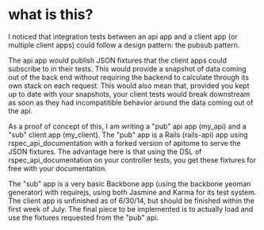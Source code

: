 # what is this?

I noticed that integration tests between an api app and a client app (or
multiple client apps) could follow a design pattern: the pubsub pattern.

The api app would publish JSON fixtures that the client apps could
subscribe to in their tests. This would provide a snapshot of data
coming out of the back end without requiring the backend to calculate
through its own stack on each request. This would also mean that,
provided you kept up to date with your snapshots, your client tests
would break downstream as soon as they had incompatitible behavior
around the data coming out of the api.

As a proof of concept of this, I am writing a "pub" api app (my_api) and
a "sub" client app (my_client). The "pub" app is a Rails (rails-api) app
using rspec_api_documentation with a forked version of apitome to serve
the JSON fixtures. The advantage here is that using the DSL of
rspec_api_documentation on your controller tests, you get these fixtures
for free with your documentation.

The "sub" app is a very basic Backbone app (using the backbone yeoman
generator) with requirejs, using both Jasmine and Karma for its test
system. The client app is unfinished as of 6/30/14, but should be
finished within the first week of July. The final piece to be
implemented is to actually load and use the fixtures requested from the
"pub" api.
